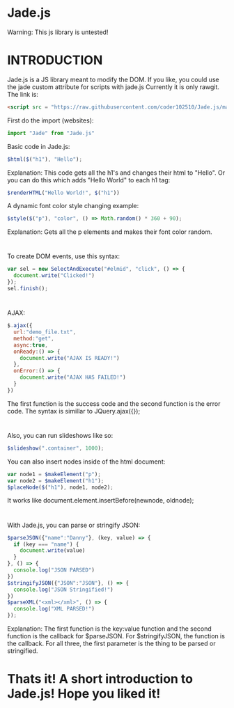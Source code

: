 # Jade.js
Warning: This js library is untested!
#
#
# INTRODUCTION
Jade.js is a JS library meant to modify the DOM.
If you like, you could use the jade custom attribute for scripts with jade.js 
Currently it is only rawgit. The link is:
```html
<script src = "https://raw.githubusercontent.com/coder102510/Jade.js/master/Jade.js"></script>
```
First do the import (websites):
```javascript
import "Jade" from "Jade.js"
```
Basic code in Jade.js:
```javascript
$html($("h1"), "Hello");
```
Explanation: This code gets all the h1's and changes their html to "Hello". Or you can do this which adds "Hello World" to each h1 tag:
```javascript
$renderHTML("Hello World!", $("h1"))
```
A dynamic font color style changing example:
```javascript
$style($("p"), "color", () => Math.random() * 360 + 90);
```
Explanation: Gets all the p elements and makes their font color random.
#
To create DOM events, use this syntax:
```javascript
var sel = new SelectAndExecute("#elmid", "click", () => {
  document.write("Clicked!")
});
sel.finish();
```
#
AJAX: 
```javascript
$.ajax({
  url:"demo_file.txt",
  method:"get",
  async:true,
  onReady:() => {
    document.write("AJAX IS READY!")
  },
  onError:() => {
    document.write("AJAX HAS FAILED!")
  }
})
```
The first function is the success code and the second function is the error code. The syntax is simillar to JQuery.ajax({}); 
#
Also, you can run slideshows like so:
```javascript
$slideshow(".container", 1000);
```
You can also insert nodes inside of the html document:
```javascript
var node1 = $makeElement("p");
var node2 = $makeElement("h1");
$placeNode($("h1"), node1, node2);
```
It works like document.element.insertBefore(newnode, oldnode);
#
With Jade.js, you can parse or stringify JSON:
```javascript
$parseJSON({"name":"Danny"}, (key, value) => {
  if (key === "name") {
    document.write(value)
  }
}, () => {
  console.log("JSON PARSED")
})
$stringifyJSON({"JSON":"JSON"}, () => {
  console.log("JSON Stringified!")
})
$parseXML("<xml></xml>", () => {
  console.log("XML PARSED!")
});
```
Explanation: The first function is the key:value function and the second function is the callback for $parseJSON. For $stringifyJSON, the function is the callback. For all three, the first parameter is the thing to be parsed or stringified.
#
#
# Thats it! A short introduction to Jade.js! Hope you liked it!
